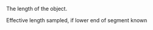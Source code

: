 The length of the object.


<!-- comment -->


Effective length sampled, if lower end of segment known


